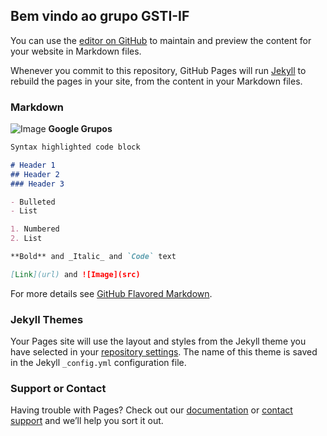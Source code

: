 ## Bem vindo ao grupo GSTI-IF

You can use the [editor on GitHub](https://github.com/gsti-if/gsti-if.github.io/edit/master/README.md) to maintain and preview the content for your website in Markdown files.

Whenever you commit to this repository, GitHub Pages will run [Jekyll](https://jekyllrb.com/) to rebuild the pages in your site, from the content in your Markdown files.

### Markdown

![Image](https://lh3.ggpht.com/hWsdM5N7LkZnvYjvRzkfTG_09h7p1RxDXEUWz9RkCXUEXwSB_RHU3ZEURO7NM63c99V_hZmx=w128)
**Google Grupos**

```markdown
Syntax highlighted code block

# Header 1
## Header 2
### Header 3

- Bulleted
- List

1. Numbered
2. List

**Bold** and _Italic_ and `Code` text

[Link](url) and ![Image](src)
```

For more details see [GitHub Flavored Markdown](https://guides.github.com/features/mastering-markdown/).

### Jekyll Themes

Your Pages site will use the layout and styles from the Jekyll theme you have selected in your [repository settings](https://github.com/gsti-if/gsti-if.github.io/settings). The name of this theme is saved in the Jekyll `_config.yml` configuration file.

### Support or Contact

Having trouble with Pages? Check out our [documentation](https://help.github.com/categories/github-pages-basics/) or [contact support](https://github.com/contact) and we’ll help you sort it out.
